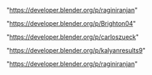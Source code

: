 "https://developer.blender.org/p/raginiranjan"

 
"https://developer.blender.org/p/Brighton04"


"https://developer.blender.org/p/carloszueck"


"https://developer.blender.org/p/kalyanresults9"


"https://developer.blender.org/p/raginiranjan"


 
